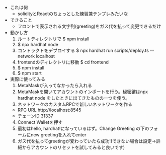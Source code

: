 - これは何
  - solidityとReactのちょっとした練習兼テンプレみたいな
- できること
  - フロントで表示される文字列(greeting)をガス代を払って変更できるだけ
- 動かし方
  1. ルートディレクトリで $ npm install
  2. $ npx hardhat node
  3. コントラクトをデプロイする $ npx hardhat run scripts/deploy.ts --network localhost
  4. frontendのディレクトリに移動 $ cd frontend
  5. $ npm install
  6. $ npm start
- 実際に使ってみる
  1. MetaMaskが入ってなかったら入れる
  2. MetaMaskを開いてアカウントのインポートを行う。秘密鍵はnpx hardhat node
  をしたときに出てきたものの一つを使う。
  3. ネットワークのカスタムRPCで新しいネットワークを作る
  - RPC URL http://localhost:8545
  - チェーンID 31337
  4. Connect Walletを押す
  5. 最初はhello, hardhat!になっているはず。Change Greeting
     の下のフォームにnew greetingを入れてenter
  6. ガス代を払ってgreetingが変わっていたら成功!(できない場合は設定->詳細からアカウントのリセットを試してみると良いです)
